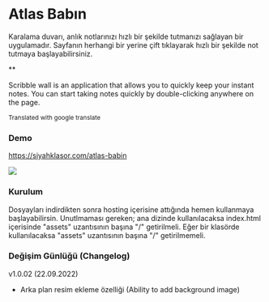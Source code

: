 # Atlas Babın
Karalama duvarı, anlık notlarınızı hızlı bir şekilde tutmanızı sağlayan bir uygulamadır. Sayfanın herhangi bir yerine çift tıklayarak hızlı bir şekilde not tutmaya başlayabilirsiniz. 

**

Scribble wall is an application that allows you to quickly keep your instant notes. You can start taking notes quickly by double-clicking anywhere on the page.
<div style="font-size:12px;">Translated with google translate</div>


### Demo
https://siyahklasor.com/atlas-babin

![](https://media-exp1.licdn.com/dms/image/C4D22AQHGRd42b0gtDg/feedshare-shrink_1280/0/1663528183569?e=1666224000&v=beta&t=LGeL3iIxDn3dYXkQaFOPZo1aJUhxtZD2YF1mJB4aONE)

### Kurulum
Dosyayları indirdikten sonra hosting içerisine attığında hemen kullanmaya başlayabilirsin. Unutlmaması gereken; ana dizinde kullanılacaksa index.html içerisinde "assets" uzantısının başına "/" getirilmeli. Eğer bir klasörde kullanılacaksa "assets" uzantısının başına "/" getirilmemeli.

### Değişim Günlüğü (Changelog)
v1.0.02 (22.09.2022)
- Arka plan resim ekleme özelliği (Ability to add background image)
